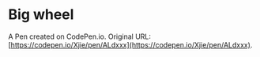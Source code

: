 #   Big wheel

A Pen created on CodePen.io. Original URL: [https://codepen.io/Xjie/pen/ALdxxx](https://codepen.io/Xjie/pen/ALdxxx).



